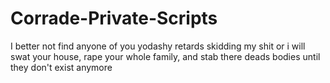 # **Corrade-Private-Scripts**

I better not find anyone of you yodashy retards skidding my shit or i will swat your house, rape your whole family, and stab there deads bodies until they don't exist anymore
